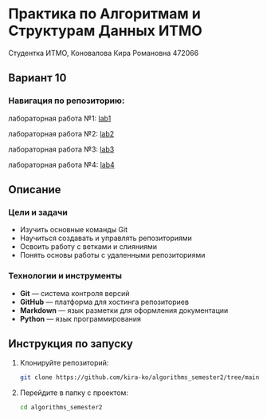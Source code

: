 # Практика по Алгоритмам и Cтруктурам Данных ИТМО 
Студентка ИТМО,  Коновалова Кира Романовна 472066
## Вариант 10

### Навигация по репозиторию:
лабораторная работа №1: [lab1](https://github.com/kira-ko/algorithms_semester2/tree/main/lab1)

лабораторная работа №2: [lab2](https://github.com/kira-ko/algorithms_semester2/tree/main/lab2)

лабораторная работа №3: [lab3](https://github.com/kira-ko/algorithms_semester2/tree/main/lab3)

лабораторная работа №4: [lab4]()

## Описание
### Цели и задачи

- Изучить основные команды Git
- Научиться создавать и управлять репозиториями
- Освоить работу с ветками и слияниями
- Понять основы работы с удаленными репозиториями

### Технологии и инструменты

- **Git** — система контроля версий
- **GitHub** — платформа для хостинга репозиториев
- **Markdown** — язык разметки для оформления документации
- **Python** — язык программирования

## Инструкция по запуску

1. Клонируйте репозиторий:
   ```bash
   git clone https://github.com/kira-ko/algorithms_semester2/tree/main/lab1
   ```
2. Перейдите в папку с проектом:
   ```bash
   cd algorithms_semester2
   ```
